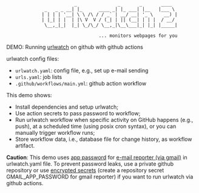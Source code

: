 ```
                         _               _       _       ____
              _   _ _ __| |_      ____ _| |_ ___| |__   |___ \
             | | | | '__| \ \ /\ / / _` | __/ __| '_ \    __) |
             | |_| | |  | |\ V  V / (_| | || (__| | | |  / __/
              \__,_|_|  |_| \_/\_/ \__,_|\__\___|_| |_| |_____|

                                  ... monitors webpages for you
```

DEMO: Running [urlwatch](https://github.com/thp/urlwatch) on github with github actions

urlwatch config files:
 - `urlwatch.yaml`: config file, e.g., set up e-mail sending
 - `urls.yaml`: job lists
 - `.github/workflows/main.yml`: github action workflow

This demo shows:
 - Install dependencies and setup urlwatch;
 - Use action secrets to pass password to workflow;
 - Run urlwatch workflow when specific activity on GitHub happens (e.g., push), at a scheduled time (using posix cron syntax), or you can manually trigger workflow runs;
 - Store workflow data, i.e., database file for change history, as workflow artifact.

**Caution**: This demo uses [app password](https://urlwatch.readthedocs.io/en/latest/reporters.html#smtp-login-without-keyring) for [e-mail reporter (via gmail)](https://urlwatch.readthedocs.io/en/latest/reporters.html#e-mail-via-gmail-smtp) in urlwatch.yaml file. To prevent password leaks, use a private github repository or use [encrypted secrets](https://docs.github.com/en/actions/reference/encrypted-secrets) (create a repository secret GMAIL_APP_PASSWORD for gmail reporter) if you want to run urlwatch via github actions.


